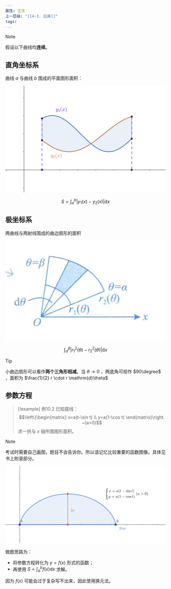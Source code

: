 ```yaml
---
属性: 正文
上一层级: "[[4-3. 应用]]"
tags:
---
```


> [!note] 
> 假设以下曲线均**连续**。

## 直角坐标系

曲线 $a$ 与曲线 $b$ 围成的平面图形面积：

![area1](assets/int_area_1.png)

$$S = \int^{b}_{a} |y_{1}(x) - y_{2}(x)| \mathrm{d}x$$

## 极坐标系

两曲线与两射线围成的曲边扇形的面积

![area2](assets/int_area_2.png)

$$\int^{\beta}_{\alpha} |r_{1}^{2}(\theta) - r_{2}^{2}(\theta)| \mathrm{d}x$$

> [!tip] 
> 
> 小曲边扇形可以看作**两个三角形相减**。当 $\theta \to 0$ ，两底角可视作 $90\degree$ ，面积为 $\frac{1}{2} r \cdot r \mathrm{d}\theta$

## 参数方程

> [!example] 例10.2
> 已知摆线：$$\left\{\begin{matrix} x=a(t-\sin t) \\ y=a(1-\cos t) \end{matrix}\right. ~(a>0)$$ 求一拱与 $x$ 轴所围图形面积。

> [!note] 
> 考试时需要自己画图，题目不会告诉你。所以请记忆比较重要的函数图像。具体见书上附录部分。
> 
> ![int area 3](assets/int_area_3.png)

做题思路为：
- 将参数方程转化为 $y=f(x)$ 形式的函数；
- 再使用 $S = \int^{b}_{a} f(x) \mathrm{d}x$ 求解。

因为 $f(x)$ 可能会过于复杂写不出来，因此使用换元法。